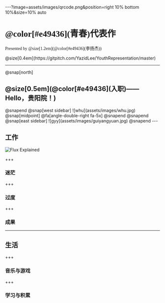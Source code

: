 ---?image=assets/images/qrcode.png&position=right 10% bottom 10%&size=10% auto
<h1 style="font-family:'STXinwei';">@color[#e49436](青春)代表作</h1> 
<p style="font-family:'STXinwei';">Presented by @size[1.2em](@color[#e49436](李扬杰))</p>
<p>@size[0.4em](https://gitpitch.com/YazidLee/YouthRepresentation/master)</p>

---
@snap[north]
<h2>@size[0.5em](@color[#e49436](入职)——Hello，贵阳院！)</h2>
@snapend
@snap[west sidebar]
![whu](assets/images/whu.jpg)
@snap[midpoint]
@fa[angle-double-right fa-5x]
@snapend
@snapend
@snap[east sidebar]
![gyy](assets/images/guiyangyuan.jpg)
@snapend
---

## 工作
![Flux Explained](https://facebook.github.io/flux/img/flux-simple-f8-diagram-explained-1300w.png)

+++

### 迷茫

+++

### 过度

+++

### 成果

---

## 生活

+++

### 音乐与游戏

+++

### 学习与积累